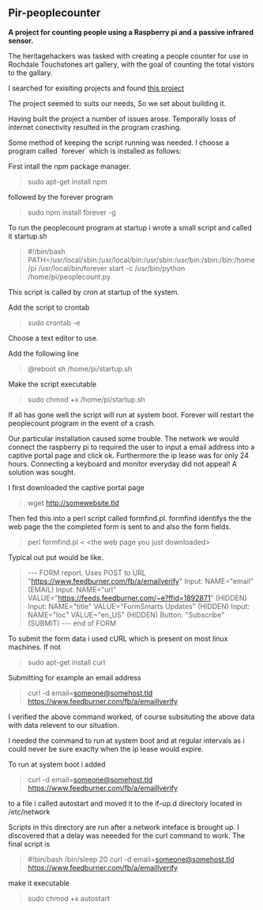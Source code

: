 ## Pir-peoplecounter
**A project for counting people using a Raspberry pi and a passive infrared sensor.**

The heritagehackers was tasked with creating a people counter for use in Rochdale Touchstones art gallery, with the goal of counting the total vistors to the gallary.

I searched for exisiting projects and found [this project](http://blog.ubidots.com/building-a-people-counter-with-raspberry-pi-and-ubidots)

The project seemed to suits our needs, So we set about building it.

Having built the project a number of issues arose. Temporally losss of internet conectivity resulted in the program crashing.

Some method of keeping the script running was needed. I choose a program called ´forever´ which is installed as follows:

First intall the npm package manager.

> sudo apt-get install npm

followed by the forever program 

> sudo npm install forever -g

To run the peoplecount program at startup i wrote a small script and called it startup.sh

> \#!/bin/bash
> PATH=/usr/local/sbin:/usr/local/bin:/usr/sbin:/usr/bin:/sbin:/bin:/home/pi
> /usr/local/bin/forever start -c /usr/bin/python /home/pi/peoplecount.py

This script is called by cron at startup of the system.

Add the script to crontab

> sudo crontab -e

Choose a text editor to use.

Add the following line

> @reboot sh /home/pi/startup.sh

Make the script executable

> sudo chmod +x /home/pi/startup.sh

If all has gone well the script will run at system boot. Forever will restart the peoplecount program in the event of a crash.

Our particular installation caused some trouble. The network we would connect the raspberry pi to required the user to input a email address into a captive portal page and click ok. Furthermore the ip lease was for only 24 hours. Connecting a keyboard and monitor everyday did not appeal! A solution was sought.

I first downloaded the captive portal page 

> wget http://somewebsite.tld

Then fed this into a perl script called formfind.pl. formfind identifys the the web page the the completed form is sent to and also the form fields.

> perl formfind.pl  < \<the web page you just downloaded>

Typical out put would be like.

> --- FORM report. Uses POST to URL "https://www.feedburner.com/fb/a/emailverify"
> Input: NAME="email" (EMAIL)
> Input: NAME="url" VALUE="https://feeds.feedburner.com/~e?ffid=1892871" (HIDDEN)
> Input: NAME="title" VALUE="FormSmarts Updates" (HIDDEN)
> Input: NAME="loc" VALUE="en_US" (HIDDEN)
> Button: "Subscribe" (SUBMIT)
> --- end of FORM

To submit the form data i used cURL which is present on most linux machines. If not

> sudo apt-get install curl

Submitting for example an email address

> curl -d email=someone@somehost.tld https://www.feedburner.com/fb/a/emaillverify

I verified the above command worked, of course subsituting the above data with data relevent to our situation.

I needed the command to run at system boot and at regular intervals as i could never be sure exaclty when the ip lease would expire.

To run at system boot i added

> curl -d email=someone@somehost.tld https://www.feedburner.com/fb/a/emaillverify

to a file i called autostart and moved it to the if-up.d directory located in /etc/network

Scripts in this directory are run after a network inteface is brought up.
I discovered that a delay was neeeded for the curl command to work. The final script is

> \#!bin/bash
> /bin/sleep 20
> curl -d email=someone@somehost.tld https://www.feedburner.com/fb/a/emaillverify

make it executable

> sudo chmod +x autostart




